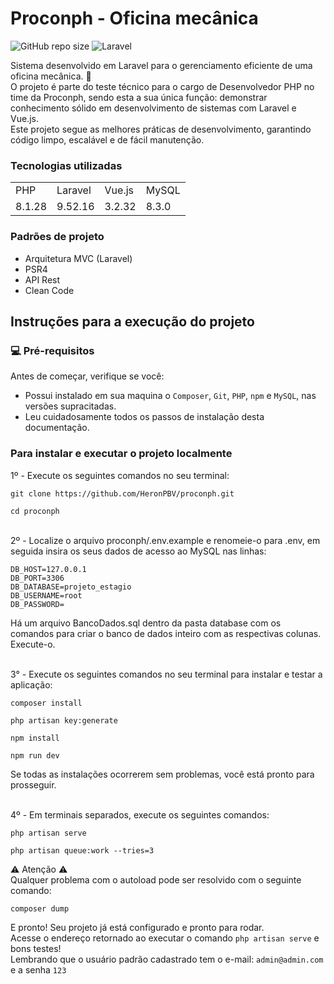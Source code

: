 # Proconph - Oficina mecânica

![GitHub repo size](https://img.shields.io/github/repo-size/HeronPBV/onfly-api?logo=github)
![Laravel](https://img.shields.io/badge/Laravel-9.52.16-c2363a?style=flat&logo=laravel)

Sistema desenvolvido em Laravel para o gerenciamento eficiente de uma oficina mecânica. 🚗
<br>O projeto é parte do teste técnico para o cargo de Desenvolvedor PHP no time da Proconph, sendo esta a sua única função: demonstrar conhecimento sólido em desenvolvimento de sistemas com Laravel e Vue.js.
<br>Este projeto segue as melhores práticas de desenvolvimento, garantindo código limpo, escalável e de fácil manutenção.

### Tecnologias utilizadas

<table>
  <tr>
    <td>PHP</td>
    <td>Laravel</td>
    <td>Vue.js</td>
    <td>MySQL</td>
  </tr>
  
  <tr>
    <td>8.1.28</td>
    <td>9.52.16</td>
    <td>3.2.32</td>
    <td>8.3.0</td>
  </tr>
</table>

### Padrões de projeto
- Arquitetura MVC (Laravel)
- PSR4
- API Rest
- Clean Code

## Instruções para a execução do projeto

### 💻 Pré-requisitos

Antes de começar, verifique se você:

- Possui instalado em sua maquina o `Composer`, `Git`, `PHP`, `npm` e `MySQL`, nas versões supracitadas.
- Leu cuidadosamente todos os passos de instalação desta documentação.

### Para instalar e executar o projeto localmente

1º - Execute os seguintes comandos no seu terminal:
~~~
git clone https://github.com/HeronPBV/proconph.git
~~~
~~~
cd proconph
~~~

<br>2º - Localize o arquivo proconph/.env.example e renomeie-o para .env, em seguida insira os seus dados de acesso ao MySQL nas linhas:
~~~
DB_HOST=127.0.0.1
DB_PORT=3306
DB_DATABASE=projeto_estagio
DB_USERNAME=root
DB_PASSWORD=
~~~
Há um arquivo BancoDados.sql dentro da pasta database com os comandos para criar o banco de dados inteiro com as respectivas colunas. Execute-o.

<br>  3° - Execute os seguintes comandos no seu terminal para instalar e testar a aplicação:
~~~
composer install
~~~
~~~
php artisan key:generate
~~~
~~~
npm install
~~~
~~~
npm run dev
~~~
Se todas as instalações ocorrerem sem problemas, você está pronto para prosseguir.

<br> 4º - Em terminais separados, execute os seguintes comandos:
~~~
php artisan serve
~~~
~~~
php artisan queue:work --tries=3
~~~

⚠️ Atenção ⚠️ 
<br>Qualquer problema com o autoload pode ser resolvido com o seguinte comando:
~~~
composer dump
~~~

E pronto! Seu projeto já está configurado e pronto para rodar.
<br> Acesse o endereço retornado ao executar o comando `php artisan serve` e bons testes!
<br> Lembrando que o usuário padrão cadastrado tem o e-mail: `admin@admin.com` e a senha `123`
